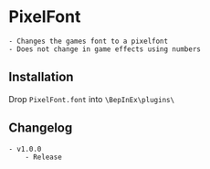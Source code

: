 # PixelFont
	- Changes the games font to a pixelfont
	- Does not change in game effects using numbers

## Installation
Drop `PixelFont.font` into `\BepInEx\plugins\`

## Changelog
	- v1.0.0
		- Release